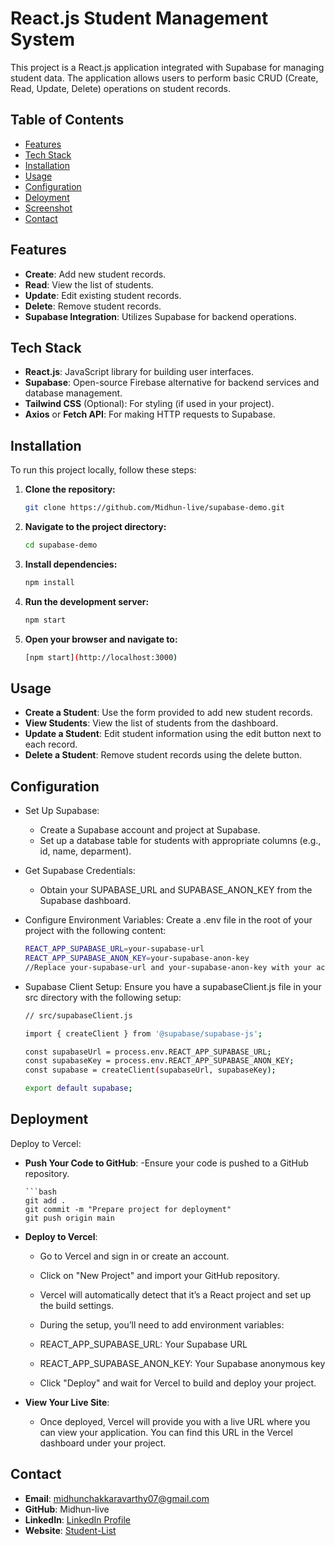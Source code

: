 # React.js Student Management System

This project is a React.js application integrated with Supabase for managing student data. The application allows users to perform basic CRUD (Create, Read, Update, Delete) operations on student records.

## Table of Contents

- [Features](#features)
- [Tech Stack](#tech-stack)
- [Installation](#installation)
- [Usage](#usage)
- [Configuration](#configuration)
- [Deloyment](#deployment)
- [Screenshot](#screenshot)
- [Contact](#contact)

## Features

- **Create**: Add new student records.
- **Read**: View the list of students.
- **Update**: Edit existing student records.
- **Delete**: Remove student records.
- **Supabase Integration**: Utilizes Supabase for backend operations.

## Tech Stack

- **React.js**: JavaScript library for building user interfaces.
- **Supabase**: Open-source Firebase alternative for backend services and database management.
- **Tailwind CSS** (Optional): For styling (if used in your project).
- **Axios** or **Fetch API**: For making HTTP requests to Supabase.

## Installation

To run this project locally, follow these steps:

1. **Clone the repository:**

   ```bash
   git clone https://github.com/Midhun-live/supabase-demo.git
2. **Navigate to the project directory:**

   ```bash
   cd supabase-demo

3. **Install dependencies:**

   ```bash
   npm install

4. **Run the development server:**

   ```bash
   npm start

5. **Open your browser and navigate to:**

   ```bash
   [npm start](http://localhost:3000)

## Usage

- **Create a Student**: Use the form provided to add new student records.
- **View Students**: View the list of students from the dashboard.
- **Update a Student**: Edit student information using the edit button next to each record.
- **Delete a Student**: Remove student records using the delete button.

## Configuration

- Set Up Supabase:
  - Create a Supabase account and project at Supabase.
  - Set up a database table for students with appropriate columns (e.g., id, name, deparment).
- Get Supabase Credentials:
  - Obtain your SUPABASE_URL and SUPABASE_ANON_KEY from the Supabase dashboard.
- Configure Environment Variables:
  Create a .env file in the root of your project with the following content:
    
  ```bash
  REACT_APP_SUPABASE_URL=your-supabase-url
  REACT_APP_SUPABASE_ANON_KEY=your-supabase-anon-key
  //Replace your-supabase-url and your-supabase-anon-key with your actual Supabase credentials.


- Supabase Client Setup:
 Ensure you have a supabaseClient.js file in your src directory with the following setup:

   ```bash
   // src/supabaseClient.js

   import { createClient } from '@supabase/supabase-js';
   
   const supabaseUrl = process.env.REACT_APP_SUPABASE_URL;
   const supabaseKey = process.env.REACT_APP_SUPABASE_ANON_KEY;
   const supabase = createClient(supabaseUrl, supabaseKey);
   
   export default supabase;

## Deployment

Deploy to Vercel:


- **Push Your Code to GitHub**:
   -Ensure your code is pushed to a GitHub repository.
  
      ```bash
      git add .
      git commit -m "Prepare project for deployment"
      git push origin main
- **Deploy to Vercel**:
   - Go to Vercel and sign in or create an account.
   - Click on "New Project" and import your GitHub repository.
   - Vercel will automatically detect that it’s a React project and set up the build settings.

   - During the setup, you’ll need to add environment variables:

   - REACT_APP_SUPABASE_URL: Your Supabase URL
   - REACT_APP_SUPABASE_ANON_KEY: Your Supabase anonymous key
   - Click "Deploy" and wait for Vercel to build and deploy your project.

- **View Your Live Site**:

   - Once deployed, Vercel will provide you with a live URL where you can view your application. You can find this URL in the Vercel dashboard under your project.

## Contact

- **Email**: midhunchakkaravarthy07@gmail.com
- **GitHub**: Midhun-live
- **LinkedIn**: [LinkedIn Profile](https://www.linkedin.com/in/midhun-chakkaravarthy/)
- **Website**: [Student-List](https://supabase-demo-s1u2.vercel.app/)

